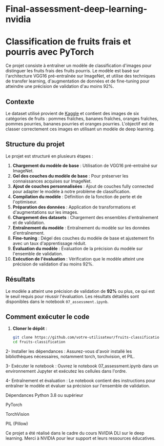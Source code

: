 # Final-assessment-deep-learning-nvidia
# Classification de fruits frais et pourris avec PyTorch

Ce projet consiste à entraîner un modèle de classification d'images pour distinguer les fruits frais des fruits pourris. Le modèle est basé sur l'architecture VGG16 pré-entraînée sur ImageNet, et utilise des techniques de transfer learning, d'augmentation de données et de fine-tuning pour atteindre une précision de validation d'au moins 92%.

## Contexte

Le dataset utilisé provient de [Kaggle](https://www.kaggle.com/sriramr/fruits-fresh-and-rotten-for-classification) et contient des images de six catégories de fruits : pommes fraîches, bananes fraîches, oranges fraîches, pommes pourries, bananes pourries et oranges pourries. L'objectif est de classer correctement ces images en utilisant un modèle de deep learning.

## Structure du projet

Le projet est structuré en plusieurs étapes :

1. **Chargement du modèle de base** : Utilisation de VGG16 pré-entraîné sur ImageNet.
2. **Gel des couches du modèle de base** : Pour préserver les connaissances acquises sur ImageNet.
3. **Ajout de couches personnalisées** : Ajout de couches fully connected pour adapter le modèle à notre problème de classification.
4. **Compilation du modèle** : Définition de la fonction de perte et de l'optimiseur.
5. **Préparation des données** : Application de transformations et d'augmentations sur les images.
6. **Chargement des datasets** : Chargement des ensembles d'entraînement et de validation.
7. **Entraînement du modèle** : Entraînement du modèle sur les données d'entraînement.
8. **Fine-tuning** : Dégel des couches du modèle de base et ajustement fin avec un taux d'apprentissage réduit.
9. **Évaluation du modèle** : Évaluation de la précision du modèle sur l'ensemble de validation.
10. **Exécution de l'évaluation** : Vérification que le modèle atteint une précision de validation d'au moins 92%.

## Résultats

Le modèle a atteint une précision de validation de **92%** ou plus, ce qui est le seuil requis pour réussir l'évaluation. Les résultats détaillés sont disponibles dans le notebook `07_assessment.ipynb`.

## Comment exécuter le code

1. **Cloner le dépôt** :
   ```bash
   git clone https://github.com/votre-utilisateur/fruits-classification.git
   cd fruits-classification
2- Installer les dépendances :
Assurez-vous d'avoir installé les bibliothèques nécessaires, notamment torch, torchvision, et PIL.

3- Exécuter le notebook :
Ouvrez le notebook 07_assessment.ipynb dans un environnement Jupyter et exécutez les cellules dans l'ordre.

4- Entraînement et évaluation :
Le notebook contient des instructions pour entraîner le modèle et évaluer sa précision sur l'ensemble de validation.

Dépendances
Python 3.8 ou supérieur

PyTorch

TorchVision

PIL (Pillow)



Ce projet a été réalisé dans le cadre du cours NVIDIA DLI sur le deep learning. Merci à NVIDIA pour leur support et leurs ressources éducatives.
